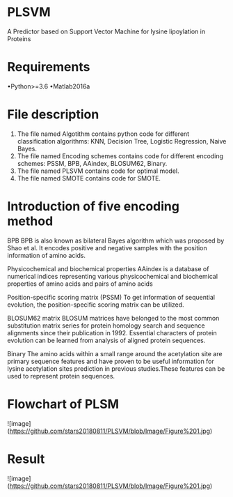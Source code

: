 # PLSVM
A Predictor based on Support Vector Machine for lysine lipoylation in Proteins 
# Requirements
•Python>=3.6
•Matlab2016a
# File description
1. The file named Algotithm contains python code for different classification algorithms: KNN, Decision Tree, Logistic Regression, Naive Bayes.
2. The file named Encoding schemes contains code for different encoding schemes: PSSM, BPB, AAindex, BLOSUM62, Binary.
3. The file named PLSVM contains code for optimal model.
4. The file named SMOTE contains code for SMOTE.
# Introduction of five encoding method
BPB
BPB is also known as bilateral Bayes algorithm which was proposed by Shao et al. It encodes positive and negative samples with the position information of amino acids.

Physicochemical and biochemical properties
AAindex is a database of numerical indices representing various physicochemical and biochemical properties of amino acids and pairs of amino acids

Position-specific scoring matrix (PSSM)
To get information of sequential evolution, the position-specific scoring matrix can be utilized. 

BLOSUM62 matrix
BLOSUM matrices have belonged to the most common substitution matrix series for protein homology search and sequence alignments since their publication in 1992. Essential characters of protein evolution can be learned from analysis of aligned protein sequences.

Binary
The amino acids within a small range around the acetylation site are primary sequence features and have proven to be useful information for lysine acetylation sites prediction in previous studies.These features can be used to represent protein sequences.

# Flowchart of PLSM
![image] (https://github.com/stars20180811/PLSVM/blob/Image/Figure%201.jpg)

# Result
![image] (https://github.com/stars20180811/PLSVM/blob/Image/Figure%201.jpg)






